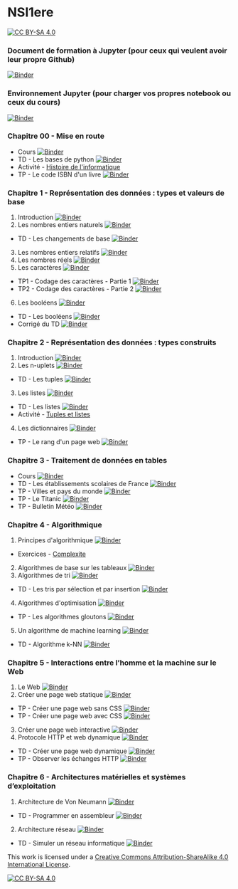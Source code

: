# NSI1ere
[![CC BY-SA 4.0][cc-by-sa-shield]][cc-by-sa]




### Document de formation à Jupyter (pour ceux qui veulent avoir leur propre Github)
[![Binder](https://mybinder.org/badge_logo.svg)](https://mybinder.org/v2/gh/jcamponovo/NSIterm/master?urlpath=tree/presentation.ipynb)

### Environnement Jupyter (pour charger vos propres notebook ou ceux du cours)
[![Binder](https://mybinder.org/badge_logo.svg)](https://mybinder.org/v2/gh/JeromeBarthelemy/NSI1ere/master?urlpath=apps/environnement.ipynb)

### Chapitre 00 - Mise en route
* Cours [![Binder](https://mybinder.org/badge_logo.svg)](https://mybinder.org/v2/gh/JeromeBarthelemy/NSI1ere/master?urlpath=tree/cours_00.ipynb)
* TD - Les bases de python [![Binder](https://mybinder.org/badge_logo.svg)](https://mybinder.org/v2/gh/JeromeBarthelemy/NSI1ere/master?urlpath=tree/TD_00_1.ipynb)
* Activité - [Histoire de l'informatique](https://github.com/JeromeBarthelemy/NSI1ere/blob/master/res_histoire.pdf)
* TP - Le code ISBN d'un livre [![Binder](https://mybinder.org/badge_logo.svg)](https://mybinder.org/v2/gh/JeromeBarthelemy/NSI1ere/master?urlpath=tree/TP_00.ipynb)

### Chapitre 1 - Représentation des données : types et valeurs de base
1. Introduction [![Binder](https://mybinder.org/badge_logo.svg)](https://mybinder.org/v2/gh/JeromeBarthelemy/NSI1ere/master?urlpath=tree/cours_01_intro.ipynb)
2. Les nombres entiers naturels [![Binder](https://mybinder.org/badge_logo.svg)](https://mybinder.org/v2/gh/JeromeBarthelemy/NSI1ere/master?urlpath=tree/cours_01_B.ipynb)
  * TD - Les changements de base [![Binder](https://mybinder.org/badge_logo.svg)](https://mybinder.org/v2/gh/JeromeBarthelemy/NSI1ere/master?urlpath=tree/TD_01_1.ipynb)
3. Les nombres entiers relatifs [![Binder](https://mybinder.org/badge_logo.svg)](https://mybinder.org/v2/gh/JeromeBarthelemy/NSI1ere/master?urlpath=tree/cours_01_C.ipynb)
4. Les nombres réels [![Binder](https://mybinder.org/badge_logo.svg)](https://mybinder.org/v2/gh/JeromeBarthelemy/NSI1ere/master?urlpath=tree/cours_01_D.ipynb)
5. Les caractères [![Binder](https://mybinder.org/badge_logo.svg)](https://mybinder.org/v2/gh/JeromeBarthelemy/NSI1ere/master?urlpath=tree/cours_01_E.ipynb)
* TP1 - Codage des caractères - Partie 1 [![Binder](https://mybinder.org/badge_logo.svg)](https://mybinder.org/v2/gh/JeromeBarthelemy/NSI1ere/master?urlpath=tree/TP_codage_des_caracteres_1.ipynb)
* TP2 - Codage des caractères - Partie 2 [![Binder](https://mybinder.org/badge_logo.svg)](https://mybinder.org/v2/gh/JeromeBarthelemy/NSI1ere/master?urlpath=tree/TP_codage_des_caracteres_2.ipynb)
6. Les booléens [![Binder](https://mybinder.org/badge_logo.svg)](https://mybinder.org/v2/gh/JeromeBarthelemy/NSI1ere/master?urlpath=tree/cours_01_F.ipynb)
  * TD - Les booléens [![Binder](https://mybinder.org/badge_logo.svg)](https://mybinder.org/v2/gh/JeromeBarthelemy/NSI1ere/master?urlpath=tree/TD_01_2.ipynb)
  * Corrigé du TD [![Binder](https://mybinder.org/badge_logo.svg)](https://mybinder.org/v2/gh/JeromeBarthelemy/NSI1ere/master?urlpath=tree/TD_01_2_correct.ipynb)
### Chapitre 2 - Représentation des données : types construits
1. Introduction [![Binder](https://mybinder.org/badge_logo.svg)](https://mybinder.org/v2/gh/JeromeBarthelemy/NSI1ere/master?urlpath=tree/cours_02_intro.ipynb)
2. Les n-uplets [![Binder](https://mybinder.org/badge_logo.svg)](https://mybinder.org/v2/gh/JeromeBarthelemy/NSI1ere/master?urlpath=tree/cours_02_B.ipynb)
  * TD - Les tuples [![Binder](https://mybinder.org/badge_logo.svg)](https://mybinder.org/v2/gh/JeromeBarthelemy/NSI1ere/master?urlpath=tree/TD_02_1.ipynb)
3. Les listes [![Binder](https://mybinder.org/badge_logo.svg)](https://mybinder.org/v2/gh/JeromeBarthelemy/NSI1ere/master?urlpath=tree/cours_02_C.ipynb)
  * TD - Les listes [![Binder](https://mybinder.org/badge_logo.svg)](https://mybinder.org/v2/gh/JeromeBarthelemy/NSI1ere/master?urlpath=tree/TD_02_2.ipynb)
* Activité - [Tuples et listes](https://github.com/JeromeBarthelemy/NSI1ere/blob/master/res_exos_liste_tuples.pdf)
4. Les dictionnaires [![Binder](https://mybinder.org/badge_logo.svg)](https://mybinder.org/v2/gh/JeromeBarthelemy/NSI1ere/master?urlpath=tree/cours_02_D.ipynb)
  * TP - Le rang d'un page web [![Binder](https://mybinder.org/badge_logo.svg)](https://mybinder.org/v2/gh/JeromeBarthelemy/NSI1ere/master?urlpath=tree/TP_02.ipynb)
### Chapitre 3 - Traitement de données en tables
  * Cours [![Binder](https://mybinder.org/badge_logo.svg)](https://mybinder.org/v2/gh/JeromeBarthelemy/NSI1ere/master?urlpath=tree/cours_03.ipynb)
  * TD - Les établissements scolaires de France [![Binder](https://mybinder.org/badge_logo.svg)](https://mybinder.org/v2/gh/JeromeBarthelemy/NSI1ere/master?urlpath=tree/TD_03.ipynb)
  * TP - Villes et pays du monde [![Binder](https://mybinder.org/badge_logo.svg)](https://mybinder.org/v2/gh/JeromeBarthelemy/NSI1ere/master?urlpath=tree/TP_03_1.ipynb)
  * TP - Le Titanic [![Binder](https://mybinder.org/badge_logo.svg)](https://mybinder.org/v2/gh/JeromeBarthelemy/NSI1ere/master?urlpath=tree/TP_03_2.ipynb)
  * TP - Bulletin Météo [![Binder](https://mybinder.org/badge_logo.svg)](https://mybinder.org/v2/gh/JeromeBarthelemy/NSI1ere/master?urlpath=tree/TP_03_3.ipynb)
### Chapitre 4 - Algorithmique
  1. Principes d'algorithmique [![Binder](https://mybinder.org/badge_logo.svg)](https://mybinder.org/v2/gh/JeromeBarthelemy/NSI1ere/master?urlpath=tree/cours_04_intro.ipynb)
  * Exercices - [Complexite](https://github.com/JeromeBarthelemy/NSI1ere/blob/master/Exercices_complexite.pdf)
  2. Algorithmes de base sur les tableaux [![Binder](https://mybinder.org/badge_logo.svg)](https://mybinder.org/v2/gh/JeromeBarthelemy/NSI1ere/master?urlpath=tree/cours_04_B.ipynb)
  3. Algorithmes de tri [![Binder](https://mybinder.org/badge_logo.svg)](https://mybinder.org/v2/gh/JeromeBarthelemy/NSI1ere/master?urlpath=tree/cours_04_C.ipynb)
  * TD - Les tris par sélection et par insertion [![Binder](https://mybinder.org/badge_logo.svg)](https://mybinder.org/v2/gh/JeromeBarthelemy/NSI1ere/master?urlpath=tree/TD_04_1.ipynb)
  4. Algorithmes d'optimisation [![Binder](https://mybinder.org/badge_logo.svg)](https://mybinder.org/v2/gh/JeromeBarthelemy/NSI1ere/master?urlpath=tree/cours_04_D.ipynb)
  * TP - Les algorithmes gloutons [![Binder](https://mybinder.org/badge_logo.svg)](https://mybinder.org/v2/gh/JeromeBarthelemy/NSI1ere/master?urlpath=tree/TP_04_1.ipynb)
  5. Un algorithme de machine learning [![Binder](https://mybinder.org/badge_logo.svg)](https://mybinder.org/v2/gh/JeromeBarthelemy/NSI1ere/master?urlpath=tree/cours_04_E.ipynb)
  * TD - Algorithme k-NN [![Binder](https://mybinder.org/badge_logo.svg)](https://mybinder.org/v2/gh/JeromeBarthelemy/NSI1ere/master?urlpath=tree/TD_04_2.ipynb)
### Chapitre 5 - Interactions entre l’homme et la machine sur le Web
  1. Le Web [![Binder](https://mybinder.org/badge_logo.svg)](https://mybinder.org/v2/gh/JeromeBarthelemy/NSI1ere/master?urlpath=tree/cours_05_intro.ipynb)
  2. Créer une page web statique [![Binder](https://mybinder.org/badge_logo.svg)](https://mybinder.org/v2/gh/JeromeBarthelemy/NSI1ere/master?urlpath=tree/cours_05_B.ipynb)
  * TP - Créer une page web sans CSS [![Binder](https://mybinder.org/badge_logo.svg)](https://mybinder.org/v2/gh/JeromeBarthelemy/NSI1ere/master?urlpath=tree/TP_05_1.ipynb)
  * TP - Créer une page web avec CSS [![Binder](https://mybinder.org/badge_logo.svg)](https://mybinder.org/v2/gh/JeromeBarthelemy/NSI1ere/master?urlpath=tree/TP_05_2.ipynb)
  3. Créer une page web interactive [![Binder](https://mybinder.org/badge_logo.svg)](https://mybinder.org/v2/gh/JeromeBarthelemy/NSI1ere/master?urlpath=tree/cours_05_C.ipynb)
  4. Protocole HTTP et web dynamique [![Binder](https://mybinder.org/badge_logo.svg)](https://mybinder.org/v2/gh/JeromeBarthelemy/NSI1ere/master?urlpath=tree/cours_05_D.ipynb)
  * TD - Créer une page web dynamique [![Binder](https://mybinder.org/badge_logo.svg)](https://mybinder.org/v2/gh/JeromeBarthelemy/NSI1ere/master?urlpath=tree/TD_05_1.ipynb)
  * TP - Observer les échanges HTTP [![Binder](https://mybinder.org/badge_logo.svg)](https://mybinder.org/v2/gh/JeromeBarthelemy/NSI1ere/master?urlpath=tree/TP_05_3.ipynb)
### Chapitre 6 - Architectures matérielles et systèmes d’exploitation
  1. Architecture de Von Neumann [![Binder](https://mybinder.org/badge_logo.svg)](https://mybinder.org/v2/gh/JeromeBarthelemy/NSI1ere/master?urlpath=tree/cours_06_1.ipynb)
  * TD - Programmer en assembleur [![Binder](https://mybinder.org/badge_logo.svg)](https://mybinder.org/v2/gh/JeromeBarthelemy/NSI1ere/master?urlpath=tree/TD_06_1.ipynb)
  2. Architecture réseau [![Binder](https://mybinder.org/badge_logo.svg)](https://mybinder.org/v2/gh/JeromeBarthelemy/NSI1ere/master?urlpath=tree/cours_06_2.ipynb)
  * TD - Simuler un réseau informatique [![Binder](https://mybinder.org/badge_logo.svg)](https://mybinder.org/v2/gh/JeromeBarthelemy/NSI1ere/master?urlpath=tree/TD_06_2.ipynb)


This work is licensed under a [Creative Commons Attribution-ShareAlike 4.0 International License][cc-by-sa].

[![CC BY-SA 4.0][cc-by-sa-image]][cc-by-sa]

[cc-by-sa]: http://creativecommons.org/licenses/by-sa/4.0/
[cc-by-sa-image]: https://licensebuttons.net/l/by-sa/4.0/88x31.png
[cc-by-sa-shield]: https://img.shields.io/badge/License-CC%20BY--SA%204.0-lightgrey.svg
